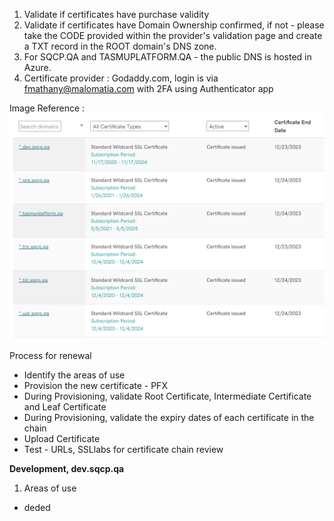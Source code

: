1. Validate if certificates have purchase validity
2. Validate if certificates have Domain Ownership confirmed, if not - please take the CODE provided within the provider's validation page and create a TXT record in the ROOT domain's DNS zone.
3. For SQCP.QA and TASMUPLATFORM.QA - the public DNS is hosted in Azure. 
4. Certificate provider : Godaddy.com, login is via fmathany@malomatia.com  with 2FA using Authenticator app


Image Reference : ![image.png](/.attachments/image-3770d951-fb2a-469c-805e-64ae70d0306c.png)

Process for renewal

- Identify the areas of use
- Provision the new certificate - PFX
- During Provisioning, validate Root Certificate, Intermediate Certificate and Leaf Certificate
- During Provisioning, validate the expiry dates of each certificate in the chain
- Upload Certificate 
- Test - URLs, SSLlabs for certificate chain review 


**Development, dev.sqcp.qa**
1. Areas of use

- deded